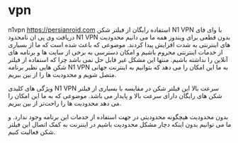 # vpn
n1vpn
https://persianroid.com
استفاده رایگان از فیلتر شکن N1 VPN با وای فای
دریافت وی پی ان نامحدود N1 VPN بدون قطعی برای ویندوز
همه ما می‌ دانیم محدودیت‌ های اینترنتی به شدت افزایش پیدا کردند. موضوعی که باعث شده است که ما از بسیاری از خدمات اینترنتی محروم باشیم و امکان دسترسی به برخی از سایت‌ ها و برنامه‌ های آنلاین را نداشته باشیم. منتها این مشکل غیر قابل حل نمی‌ باشد چرا که استفاده از فیلتر شکن‌ هایی نظیر برنامه N1 VPN به ما این امکان را می‌ دهد که بتوانیم به اینترنت جهانی متصل شویم و محدودیت‌ ها را از بین ببریم.

ویژگی های کلیدی N1 VPN
سرعت بالا
این فیلتر شکن در مقایسه با بسیاری از فیلتر شکن‌ های رایگان دارای سرعت بالا و پایدار می‌ باشد. موضوعی که به ما این امکان را می‌ دهد محدودیت‌ ها را راحت‌تر از بین ببریم.

بدون محدودیت
هیچگونه محدودیتی در جهت استفاده از خدمات این برنامه وجود ندارد. و ما می‌ توانیم بدون اینکه دچار مشکل محدودیت باشیم در اینترنت به کمک اتصال این فیلتر شکن فعالیت کنیم.
